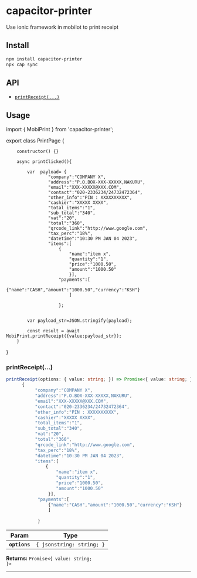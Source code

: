 # capacitor-printer

Use ionic framework  in mobiIot to print receipt

## Install

```bash
npm install capacitor-printer
npx cap sync
```

## API

<docgen-index>

* [`printReceipt(...)`](#printreceipt)

</docgen-index>

<docgen-api>
<!--Update the source file JSDoc comments and rerun docgen to update the docs below-->

## Usage
import { MobiPrint } from 'capacitor-printer';


export class PrintPage {

        constructor() {}

        async printClicked(){
          
            var  payload= {
                    "company":"COMPANY X",
                    "address":"P.O.BOX-XXX-XXXXX,NAKURU",
                    "email":"XXX-XXXXX@XXX.COM",
                    "contact":"020-2336234/24732472364",
                    "other_info":"PIN : XXXXXXXXXX",
                    "cashier":"XXXXX XXXX",
                    "total_items":"1",
                    "sub_total":"340",
                    "vat":"20",
                    "total":"360",
                    "qrcode_link":"http://www.google.com",
                    "tax_perc":"18%",
                    "datetime":"10:30 PM JAN 04 2023",
                    "items":[
                        {
                            "name":"item x",
                            "quantity":"1",
                            "price":"1000.50",
                            "amount":"1000.50"
                            }],
                        "payments":[
                            {"name":"CASH","amount":"1000.50","currency":"KSH"}
                            ]
                        
                        };

                        
            var payload_str=JSON.stringify(payload);

            const result = await MobiPrint.printReceipt({value:payload_str});
        }
}




### printReceipt(...)

```typescript
printReceipt(options: { value: string; }) => Promise<{ value: string; }>
      {
           "company":"COMPANY X",
           "address":"P.O.BOX-XXX-XXXXX,NAKURU",
           "email":"XXX-XXXXX@XXX.COM",
           "contact":"020-2336234/24732472364",
           "other_info":"PIN : XXXXXXXXXX",
           "cashier":"XXXXX XXXX",
           "total_items":"1",
           "sub_total":"340",
           "vat":"20",
           "total":"360",
           "qrcode_link":"http://www.google.com",
           "tax_perc":"18%",
           "datetime":"10:30 PM JAN 04 2023",
           "items":[
               {
                   "name":"item x",
                   "quantity":"1",
                   "price":"1000.50",
                   "amount":"1000.50"
                }],
            "payments":[
                {"name":"CASH","amount":"1000.50","currency":"KSH"}
                ]
            
            }

```

| Param         | Type                            |
| ------------- | ------------------------------- |
| **`options`** | <code>{ jsonstring: string; }</code> |

**Returns:** <code>Promise&lt;{ value: string; }&gt;</code>

--------------------

</docgen-api>
